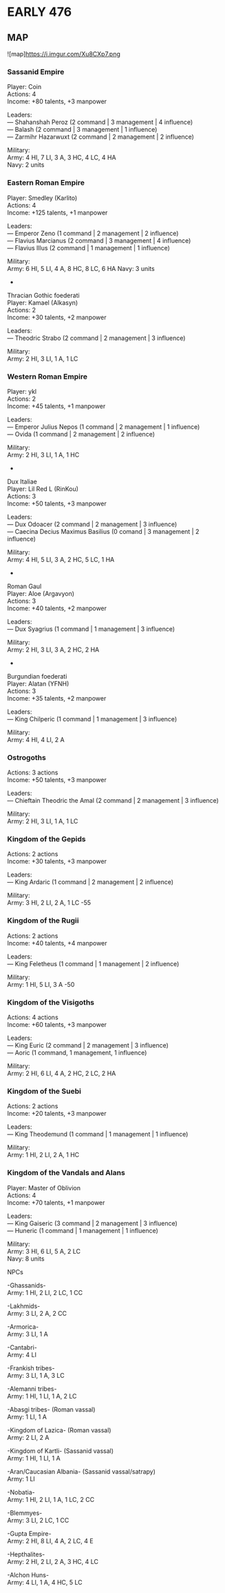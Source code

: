 # EARLY 476  
  
## MAP  
![map]https://i.imgur.com/Xu8CXp7.png  
  
### Sassanid Empire  
Player: Coin  
Actions: 4  
Income: +80 talents, +3 manpower  
  
Leaders:  
— Shahanshah Peroz (2 command | 3 management | 4 influence)  
— Balash (2 command | 3 management | 1 influence)  
— Zarmihr Hazarwuxt (2 command | 2 management | 2 influence)  
  
Military:  
Army: 4 HI, 7 LI, 3 A, 3 HC, 4 LC, 4 HA  
Navy: 2 units  
  
### Eastern Roman Empire  
Player: Smedley (Karlito)  
Actions: 4  
Income: +125 talents, +1 manpower  
  
Leaders:  
— Emperor Zeno (1 command | 2 management | 2 influence)  
— Flavius Marcianus (2 command | 3 management | 4 influence)  
— Flavius Illus (2 command | 1 management | 1 influence)  
  
Military:  
Army: 6 HI, 5 LI, 4 A, 8 HC, 8 LC, 6 HA Navy: 3 units  
  
-  
Thracian Gothic foederati  
Player: Kamael (Alkasyn)  
Actions: 2  
Income: +30 talents, +2 manpower  
  
Leaders:  
— Theodric Strabo (2 command | 2 management | 3 influence)  
  
Military:  
Army: 2 HI, 3 LI, 1 A, 1 LC  
  
### Western Roman Empire  
Player: ykl  
Actions: 2  
Income: +45 talents, +1 manpower  
  
Leaders:  
— Emperor Julius Nepos (1 command | 2 management | 1 influence)  
— Ovida (1 command | 2 management | 2 influence)  
  
Military:   
Army: 2 HI, 3 LI, 1 A, 1 HC  
  
-  
Dux Italiae  
Player: Lil Red L (RinKou)  
Actions: 3  
Income: +50 talents, +3 manpower  
  
Leaders:  
— Dux Odoacer (2 command | 2 management | 3 influence)  
— Caecina Decius Maximus Basilius (0 comand | 3 management | 2 influence)  
  
Military:  
Army: 4 HI, 5 LI, 3 A, 2 HC, 5 LC, 1 HA  
  
-  
Roman Gaul  
Player: Aloe (Argavyon)  
Actions: 3  
Income: +40 talents, +2 manpower  
  
Leaders:  
— Dux Syagrius (1 command | 1 management | 3 influence)  
  
Military:  
Army: 2 HI, 3 LI, 3 A, 2 HC, 2 HA  
  
-  
Burgundian foederati  
Player: Alatan (YFNH)  
Actions: 3  
Income: +35 talents, +2 manpower  
  
Leaders:  
— King Chilperic (1 command | 1 management | 3 influence)  
  
Military:  
Army: 4 HI, 4 LI, 2 A  
  
### Ostrogoths  
Actions: 3 actions  
Income: +50 talents, +3 manpower  
  
Leaders:  
— Chieftain Theodric the Amal (2 command | 2 management | 3 influence)  
  
Military:  
Army: 2 HI, 3 LI, 1 A, 1 LC  
  
### Kingdom of the Gepids  
Actions: 2 actions  
Income: +30 talents, +3 manpower  
  
Leaders:  
— King Ardaric (1 command | 2 management | 2 influence)  
  
Military:  
Army: 3 HI, 2 LI, 2 A, 1 LC -55  
  
### Kingdom of the Rugii  
Actions: 2 actions  
Income: +40 talents, +4 manpower  
  
Leaders:  
— King Feletheus (1 command | 1 management | 2 influence)  
  
Military:  
Army: 1 HI, 5 LI, 3 A -50  
  
### Kingdom of the Visigoths  
Actions: 4 actions  
Income: +60 talents, +3 manpower  
  
Leaders:  
— King Euric (2 command | 2 management | 3 influence)  
— Aoric (1 command, 1 management, 1 influence)  
  
Military:  
Army: 2 HI, 6 LI, 4 A, 2 HC, 2 LC, 2 HA  
  
### Kingdom of the Suebi  
Actions: 2 actions  
Income: +20 talents, +3 manpower  
  
Leaders:  
— King Theodemund (1 command | 1 management | 1 influence)  
  
Military:  
Army: 1 HI, 2 LI, 2 A, 1 HC  
  
### Kingdom of the Vandals and Alans  
Player: Master of Oblivion  
Actions: 4  
Income: +70 talents, +1 manpower  
  
Leaders:  
— King Gaiseric (3 command | 2 management | 3 influence)  
— Huneric (1 command | 1 management | 1 influence)  
  
Military:  
Army: 3 HI, 6 LI, 5 A, 2 LC  
Navy: 8 units  
  
  
NPCs  
  
-Ghassanids-  
Army: 1 HI, 2 LI, 2 LC, 1 CC  
  
-Lakhmids-  
Army: 3 LI, 2 A, 2 CC  
  
-Armorica-  
Army: 3 LI, 1 A  
  
-Cantabri-  
Army: 4 LI  
  
-Frankish tribes-  
Army: 3 LI, 1 A, 3 LC  
  
-Alemanni tribes-  
Army: 1 HI, 1 LI, 1 A, 2 LC  
  
-Abasgi tribes- (Roman vassal)  
Army: 1 LI, 1 A  
  
-Kingdom of Lazica- (Roman vassal)  
Army: 2 LI, 2 A  
  
-Kingdom of Kartli- (Sassanid vassal)  
Army: 1 HI, 1 LI, 1 A  
  
-Aran/Caucasian Albania- (Sassanid vassal/satrapy)  
Army: 1 LI  
  
-Nobatia-  
Army: 1 HI, 2 LI, 1 A, 1 LC, 2 CC  
  
-Blemmyes-  
Army: 3 LI, 2 LC, 1 CC  
  
-Gupta Empire-  
Army: 2 HI, 8 LI, 4 A, 2 LC, 4 E  
  
-Hepthalites-  
Army: 2 HI, 2 LI, 2 A, 3 HC, 4 LC  
  
-Alchon Huns-  
Army: 4 LI, 1 A, 4 HC, 5 LC